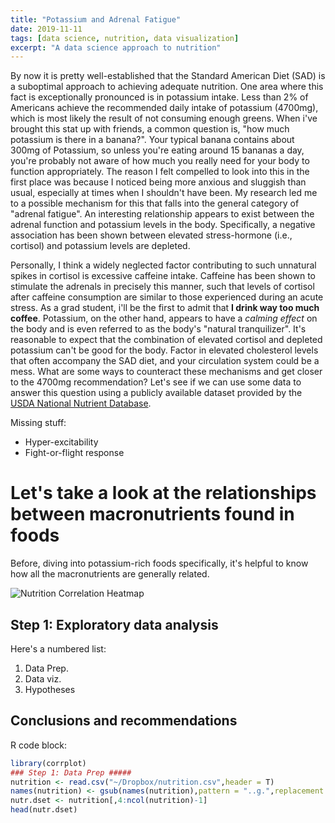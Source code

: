 ```yaml
---
title: "Potassium and Adrenal Fatigue"
date: 2019-11-11
tags: [data science, nutrition, data visualization]
excerpt: "A data science approach to nutrition"
---
```


By now it is pretty well-established that the Standard American Diet (SAD) is a suboptimal approach to achieving adequate nutrition. One area where this fact is exceptionally pronounced is in potassium intake. Less than 2% of Americans achieve the recommended daily intake of potassium (4700mg), which is most likely the result of not consuming enough greens. When i've brought this stat up with friends, a common question is, "how much potassium is there in a banana?". Your typical banana contains about 300mg of Potassium, so unless you're eating around 15 bananas a day, you're probably not aware of how much you really need for your body to function appropriately. The reason I felt compelled to look into this in the first place was because I noticed being more anxious and sluggish than usual, especially at times when I shouldn't have been. My research led me to a possible mechanism for this that falls into the general category of "adrenal fatigue". An interesting relationship appears to exist between the adrenal function and potassium levels in the body. Specifically, a negative association has been shown between elevated stress-hormone (i.e., cortisol) and potassium levels are depleted.

Personally, I think a widely neglected factor contributing to such unnatural spikes in cortisol is excessive caffeine intake. Caffeine has been shown to stimulate the adrenals in precisely this manner, such that levels of cortisol after caffeine consumption are similar to those experienced during an acute stress. As a grad student, i'll be the first to admit that **I drink way too much coffee**. Potassium, on the other hand, appears to have a *calming effect* on the body and is even referred to as the body's  "natural tranquilizer". It's reasonable to expect that the combination of elevated cortisol and depleted potassium can't be good for the body. Factor in elevated cholesterol levels that often accompany the SAD diet, and your circulation system could be a mess. What are some ways to counteract these mechanisms and get closer to the 4700mg recommendation? Let's see if we can use some data to answer this question using a publicly available dataset provided by the [USDA National Nutrient Database](https://gist.github.com/syntagmatic/8702807).

Missing stuff:
* Hyper-excitability
* Fight-or-flight response

# Let's take a look at the relationships between macronutrients found in foods
Before, diving into potassium-rich foods specifically, it's helpful to know how all the macronutrients are generally related.


<img src="{{ site.url }}{{site.baseurl }}/assets/images/figs/Corplot.png" alt="Nutrition Correlation Heatmap">


## Step 1: Exploratory data analysis

Here's a numbered list:
1. Data Prep.
2. Data viz.
3. Hypotheses


## Conclusions and recommendations

R code block:
```r
library(corrplot)
### Step 1: Data Prep #####
nutrition <- read.csv("~/Dropbox/nutrition.csv",header = T)
names(nutrition) <- gsub(names(nutrition),pattern = "..g.",replacement = "",fixed = T)
nutr.dset <- nutrition[,4:ncol(nutrition)-1]
head(nutr.dset)

```
